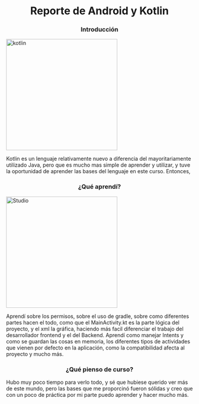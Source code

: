 <h1 align="center">Reporte de Android y Kotlin</h1>
<h3 align="center">Introducción</h3>

<img align="center" width="300px" height="auto" src="https://upload.wikimedia.org/wikipedia/commons/7/74/Kotlin-logo.svg" alt="kotlin"></img>

Kotlin es un lenguaje relativamente nuevo a diferencia del mayoritariamente utilizado Java, pero que es mucho mas simple de aprender y utilizar, y tuve la oportunidad de aprender las bases del lenguaje en este curso. Entonces,



<h3 align="center">¿Qué aprendí?</h3>

<img align="center" width="300px" height="auto" src="https://2.bp.blogspot.com/-cIsFD9wbK7A/XDzIhIKQ0GI/AAAAAAAAGqs/Xcnn_9EsYsARLWoxn1_rMX4nmzq3v0uIACLcBGAs/s1600/image1.png" alt="Studio"></img>

Aprendí sobre los permisos, sobre el uso de gradle, sobre como diferentes partes hacen el todo, como que el MainActivity.kt es la parte lógica del proyecto, y el xml la gráfica, haciendo más facil diferenciar el trabajo del desarrollador frontend y el del Backend. Aprendí como manejar Intents y como se guardan las cosas en memoria, los diferentes tipos de actividades que vienen por defecto en la aplicación, como la compatibilidad afecta al proyecto y mucho más.

<h3 align="center">¿Qué pienso de curso?</h3>

Hubo muy poco tiempo para verlo todo, y sé que hubiese querido ver más de este mundo, pero las bases que me proporcinó fueron sólidas y creo que con un poco de práctica por mi parte puedo aprender y hacer mucho más.
